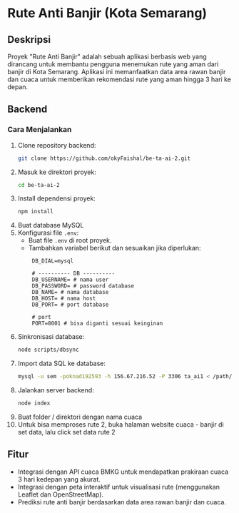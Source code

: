 # Rute Anti Banjir (Kota Semarang)

## Deskripsi
Proyek "Rute Anti Banjir" adalah sebuah aplikasi berbasis web yang dirancang untuk membantu pengguna menemukan rute yang aman dari banjir di Kota Semarang. Aplikasi ini memanfaatkan data area rawan banjir dan cuaca untuk memberikan rekomendasi rute yang aman hingga 3 hari ke depan.

## Backend
### Cara Menjalankan
1. Clone repository backend:
   ```bash
   git clone https://github.com/okyFaishal/be-ta-ai-2.git
   ```
2. Masuk ke direktori proyek:
   ```bash
   cd be-ta-ai-2
   ```
3. Install dependensi proyek:
   ```bash
   npm install
   ```
4. Buat database MySQL
5. Konfigurasi file `.env`:
   - Buat file `.env` di root proyek.
   - Tambahkan variabel berikut dan sesuaikan jika diperlukan:
     ```env
      DB_DIAL=mysql

      # ---------- DB ----------
      DB_USERNAME= # nama user
      DB_PASSWORD= # password database
      DB_NAME= # nama database
      DB_HOST= # nama host
      DB_PORT= # port database

      # port
      PORT=8001 # bisa diganti sesuai keinginan
     ```
6. Sinkronisasi database:
   ```bash
   node scripts/dbsync
   ```
7. Import data SQL ke database:
   ```bash
   mysql -u sem -poknad192593 -h 156.67.216.52 -P 3306 ta_ai1 < /path/to/data.sql
   ```
8. Jalankan server backend:
   ```bash
   node index
   ```
9. Buat folder / direktori dengan nama cuaca
10. Untuk bisa memproses rute 2, buka halaman website cuaca - banjir di set data, lalu click set data rute 2

## Fitur
- Integrasi dengan API cuaca BMKG untuk mendapatkan prakiraan cuaca 3 hari kedepan yang akurat.
- Integrasi dengan peta interaktif untuk visualisasi rute (menggunakan Leaflet dan OpenStreetMap).
- Prediksi rute anti banjir berdasarkan data area rawan banjir dan cuaca.